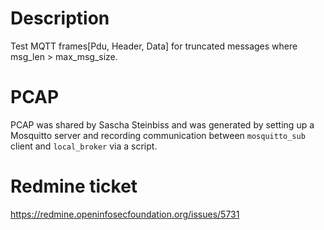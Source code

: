 Description
===========
Test MQTT frames[Pdu, Header, Data] for truncated messages where msg_len > max_msg_size.

PCAP
====
PCAP was shared by Sascha Steinbiss and was generated by setting up a Mosquitto server and recording communication between `mosquitto_sub` client and `local_broker` via a script.

Redmine ticket
==============
https://redmine.openinfosecfoundation.org/issues/5731